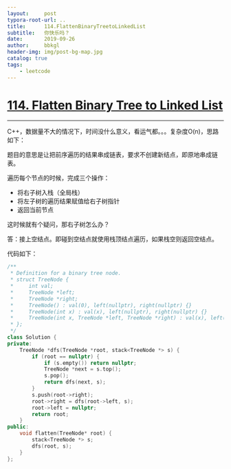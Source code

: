 ```yaml
---
layout:     post
typora-root-url: ..
title:      114.FlattenBinaryTreetoLinkedList
subtitle:   你快乐吗？
date:       2019-09-26
author:     bbkgl
header-img: img/post-bg-map.jpg
catalog: true
tags:
    - leetcode
---
```


# [114. Flatten Binary Tree to Linked List](https://leetcode-cn.com/problems/flatten-binary-tree-to-linked-list/)

---

C++，数据量不大的情况下，时间没什么意义，看运气都。。。复杂度O(n)，思路如下：

题目的意思是让把前序遍历的结果串成链表，要求不创建新结点，即原地串成链表。

遍历每个节点的时候，完成三个操作：

- 将右子树入栈（全局栈）
- 将左子树的遍历结果赋值给右子树指针
- 返回当前节点

这时候就有个疑问，那右子树怎么办？

答：接上空结点。即碰到空结点就使用栈顶结点遍历，如果栈空则返回空结点。

代码如下：

```cpp
/**
 * Definition for a binary tree node.
 * struct TreeNode {
 *     int val;
 *     TreeNode *left;
 *     TreeNode *right;
 *     TreeNode() : val(0), left(nullptr), right(nullptr) {}
 *     TreeNode(int x) : val(x), left(nullptr), right(nullptr) {}
 *     TreeNode(int x, TreeNode *left, TreeNode *right) : val(x), left(left), right(right) {}
 * };
 */
class Solution {
private:
    TreeNode *dfs(TreeNode *root, stack<TreeNode *> s) {
        if (root == nullptr) {
            if (s.empty()) return nullptr;
            TreeNode *next = s.top();
            s.pop();
            return dfs(next, s);
        }
        s.push(root->right);
        root->right = dfs(root->left, s);
        root->left = nullptr;
        return root;
    }
public:
    void flatten(TreeNode* root) {
        stack<TreeNode *> s;
        dfs(root, s);
    }
};
```








